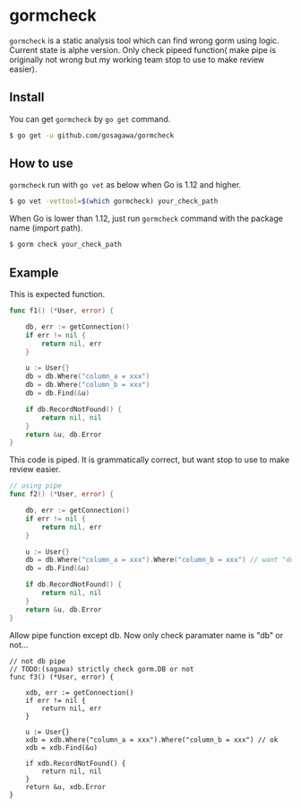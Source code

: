 # gormcheck

`gormcheck` is a static analysis tool which can find wrong gorm using logic.
Current state is alphe version. Only check pipeed function( make pipe is originally not wrong but my working team stop to use to make review easier).


## Install

You can get `gormcheck` by `go get` command.

```bash
$ go get -u github.com/gosagawa/gormcheck
```

## How to use

`gormcheck` run with `go vet` as below when Go is 1.12 and higher.

```bash
$ go vet -vettool=$(which gormcheck) your_check_path
```

When Go is lower than 1.12, just run `gormcheck` command with the package name (import path).

```bash
$ gorm check your_check_path
```

## Example

This is expected function.

```go
func f1() (*User, error) {

	db, err := getConnection()
	if err != nil {
		return nil, err
	}

	u := User{}
	db = db.Where("column_a = xxx")
	db = db.Where("column_b = xxx")
	db = db.Find(&u)

	if db.RecordNotFound() {
		return nil, nil
	}
	return &u, db.Error
}
```

This code is piped. It is grammatically correct, but want stop to use to make review easier.

```go
// using pipe
func f2() (*User, error) {

	db, err := getConnection()
	if err != nil {
		return nil, err
	}

	u := User{}
	db = db.Where("column_a = xxx").Where("column_b = xxx") // want "do not use pipe"
	db = db.Find(&u)

	if db.RecordNotFound() {
		return nil, nil
	}
	return &u, db.Error
}
```

Allow pipe function except db. Now only check paramater name is "db" or not...

```
// not db pipe
// TODO:(sagawa) strictly check gorm.DB or not
func f3() (*User, error) {

	xdb, err := getConnection()
	if err != nil {
		return nil, err
	}

	u := User{}
	xdb = xdb.Where("column_a = xxx").Where("column_b = xxx") // ok
	xdb = xdb.Find(&u)

	if xdb.RecordNotFound() {
		return nil, nil
	}
	return &u, xdb.Error
}
```


